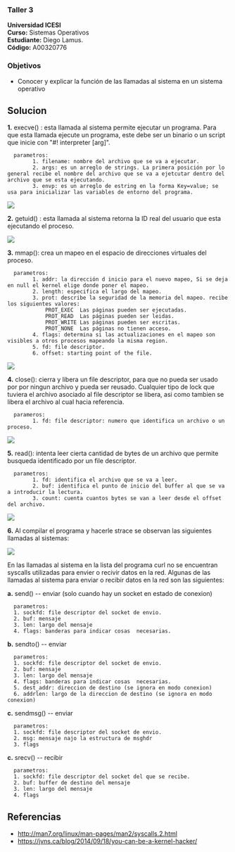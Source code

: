 ### Taller 3
**Universidad ICESI**  
**Curso:** Sistemas Operativos  
**Estudiante:** Diego Lamus.  
**Código:** A00320776  

### Objetivos
* Conocer y explicar la función de las llamadas al sistema en un sistema operativo

## Solucion
**1.** execve() : esta llamada al sistema permite ejecutar un programa. Para que esta llamada ejecute un programa, este debe ser un binario o un script que inicie con  "#! interpreter [arg]".   

      parametros:  
            1. filename: nombre del archivo que se va a ejecutar.  
            2. args: es un arreglo de strings. La primera posición por lo general recibe el nombre del archivo que se va a ejetcutar dentro del archivo que se esta ejecutando.  
            3. envp: es un arreglo de estring en la forma Key=value; se usa para inicializar las variables de entorno del programa.
            
![](/A00320776/imagenes/execve.png?)
            
**2.** getuid() : esta llamada al sistema retorna la ID real del usuario que esta ejecutando el proceso.

![](/A00320776/imagenes/getuid.png)

**3.** mmap(): crea un mapeo en el espacio de direcciones virtuales del proceso.

      parametros:  
            1. addr: la dirección d inicio para el nuevo mapeo, Si se deja en null el kernel elige donde poner el mapeo.
            2. length: especifica el largo del mapeo.
            3. prot: describe la seguridad de la memoria del mapeo. recibe los siguientes valores:  
                PROT_EXEC  Las páginas pueden ser ejecutadas.  
                PROT_READ  Las páginas pueden ser leidas.  
                PROT_WRITE Las páginas pueden ser escritas.  
                PROT_NONE  Las páginas no tienen acceso.
            4. flags: determina si las actualizaciones en el mapeo son visibles a otros procesos mapeando la misma region.
            5. fd: file descriptor.
            6. offset: starting point of the file.
    
![](/A00320776/imagenes/mmap.png)    
    
**4.** close(): cierra y libera un file descriptor, para que no pueda ser usado por por ningun archivo y pueda ser reusado. Cualquier tipo de lock que tuviera el archivo asociado al file descriptor se libera, asi como tambien se libera el archivo al cual hacia referencia.  

      parameros:  
            1. fd: file descriptor: numero que identifica un archivo o un proceso.  
 
![](/A00320776/imagenes/close.png) 
 
**5.** read(): intenta leer cierta cantidad de bytes de un archivo que permite busqueda identificado por un file descriptor.  
      
      parametros:
            1. fd: identifica el archivo que se va a leer.
            2. buf: identifica el punto de inicio del buffer al que se va a introducir la lectura.
            3. count: cuenta cuantos bytes se van a leer desde el offset del archivo.  
            
![](/A00320776/imagenes/read.png)


**6.** Al compilar el programa y hacerle strace se observan las siguientes llamadas al sistemas:

![](/A00320776/imagenes/curlsyscalls.png)  


En las llamadas al sistema en la lista del programa curl no se encuentran syscalls utilizadas para envier o recivir datos en la red. Algunas de las llamadas al sistema para enviar o recibir datos en la red son las siguientes:  


**a.**  send()  -- enviar  (solo cuando hay un socket  en estado de conexion)

      parametros: 
      1. sockfd: file descriptor del socket de envio.
      2. buf: mensaje
      3. len: largo del mensaje
      4. flags: banderas para indicar cosas  necesarias.
     
**b.**  sendto()  -- enviar

      parametros: 
      1. sockfd: file descriptor del socket de envio.
      2. buf: mensaje
      3. len: largo del mensaje
      4. flags: banderas para indicar cosas  necesarias.  
      5. dest_addr: direccion de destino (se ignora en modo conexion)  
      6. addrlen: largo de la direccion de destino (se ignora en modo conexion)  
       
**c.**  sendmsg()  -- enviar

      parametros: 
      1. sockfd: file descriptor del socket de envio.
      2. msg: mensaje najo la estructura de msghdr
      3. flags  
      
**c.**  srecv()  -- recibir

      parametros: 
      1. sockfd: file descriptor del socket del que se recibe.
      2. buf: buffer de destino del mensaje
      3. len: largo del mensaje
      4. flags
      
## Referencias

* http://man7.org/linux/man-pages/man2/syscalls.2.html  
* https://jvns.ca/blog/2014/09/18/you-can-be-a-kernel-hacker/

